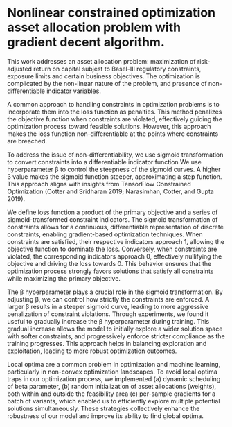 # Nonlinear constrained optimization asset allocation problem with gradient decent algorithm.

This work addresses an asset allocation problem: maximization of risk-adjusted return on capital subjest to Basel-III regulatory constraints, exposure limits and certain business objectives. The optimization is complicated by the non-linear nature of the problem, and presence of non-differentiable indicator variables.

A common approach to handling constraints in optimization problems is to incorporate them into the loss function as penalties. This method penalizes the objective function when constraints are violated, effectively guiding the optimization process toward feasible solutions. However, this approach makes the loss function non-differentiable at the points where constraints are breached.

To address the issue of non-differentiability, we use sigmoid transformation to convert constraints into a differentiable indicator function We use hyperparameter β to control the steepness of the sigmoid curves. A higher β value makes the sigmoid function steeper, approximating a step function. This approach aligns with insights from TensorFlow Constrained Optimization (Cotter and Sridharan 2019; Narasimhan, Cotter, and Gupta 2019).

We define loss function a product of the primary objective and a series of sigmoid-transformed constraint indicators. The sigmoid transformation of constraints allows for a continuous, differentiable representation of discrete constraints, enabling gradient-based optimization techniques. When constraints are satisfied, their respective indicators approach 1, allowing the objective function to dominate the loss. Conversely, when constraints are violated, the corresponding indicators approach 0, effectively nullifying the objective and driving the loss towards 0. This behavior ensures that the optimization process strongly favors solutions that satisfy all constraints while maximizing the primary objective.

The β hyperparameter plays a crucial role in the sigmoid transformation. By adjusting β, we can control how strictly the constraints are enforced. A larger β results in a steeper sigmoid curve, leading to more aggressive penalization of constraint violations. Through experiments, we found it useful to gradually increase the β hyperparameter during training. This gradual increase allows the model to initially explore a wider solution space with softer constraints, and progressively enforce stricter compliance as the training progresses. This approach helps in balancing exploration and exploitation, leading to more robust optimization outcomes.

Local optima are a common problem in optimization and machine learning, particularly in non-convex optimization landscapes. To avoid local optima traps in our optimization process, we implemented (a) dynamic scheduling of beta parameter, (b) random initialization of asset allocations (weights), both within and outside the feasibility area (c) per-sample gradients for a batch of variants, which enabled us to efficiently explore multiple potential solutions simultaneously. These strategies collectively enhance the robustness of our model and improve its ability to find global optima.
